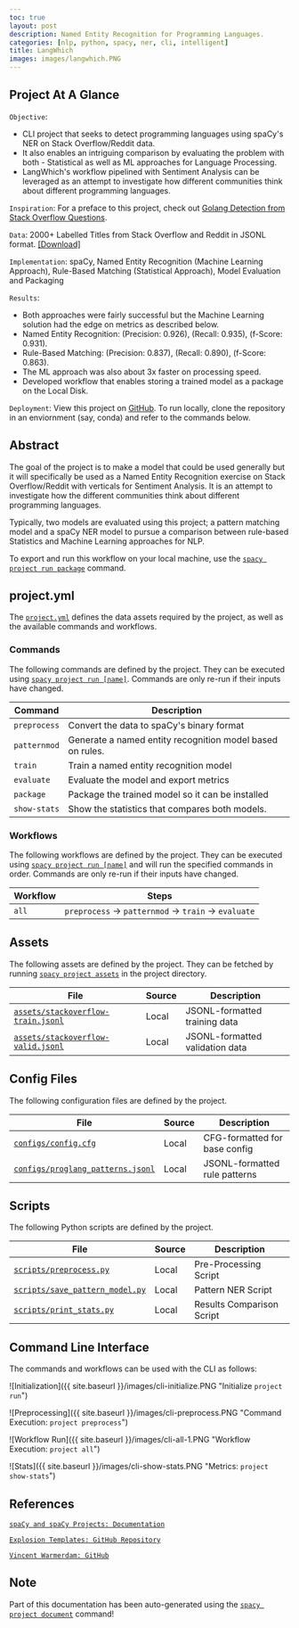 ```yaml
---
toc: true
layout: post
description: Named Entity Recognition for Programming Languages.
categories: [nlp, python, spacy, ner, cli, intelligent]
title: LangWhich
images: images/langwhich.PNG
---
```

## Project At A Glance
`Objective`: 
- CLI project that seeks to detect programming languages using spaCy's NER on Stack Overflow/Reddit data. 
- It also enables an intriguing comparison by evaluating the problem with both - Statistical as well as ML approaches for Language Processing.
- LangWhich's workflow pipelined with Sentiment Analysis can be leveraged as an attempt to investigate how different communities think about different programming languages.

`Inspiration`: For a preface to this project, check out [Golang Detection from Stack Overflow Questions](https://kunal-bhar.github.io/blog/nlp/python/spacy/english/intelligent/2022/03/23/golang-detection.html).

`Data`: 2000+ Labelled Titles from Stack Overflow and Reddit in JSONL format. [[Download]](https://github.com/kunal-bhar/langwhich/tree/main/assets) 

`Implementation`: spaCy, Named Entity Recognition (Machine Learning Approach), Rule-Based Matching (Statistical Approach), Model Evaluation and Packaging

`Results`: 
- Both approaches were fairly successful but the Machine Learning solution had the edge on metrics as described below.
- Named Entity Recognition: (Precision: 0.926), (Recall: 0.935), (f-Score: 0.931).
- Rule-Based Matching: (Precision: 0.837), (Recall: 0.890), (f-Score: 0.863).
- The ML approach was also about 3x faster on processing speed.
- Developed workflow that enables storing a trained model as a package on the Local Disk.

`Deployment`: View this project on [GitHub](https://github.com/kunal-bhar/langwhich). To run locally, clone the repository in an enviornment (say, conda) and refer to the commands below.


## Abstract

The goal of the project is to make a model that could be used generally but it will specifically be used as a Named Entity Recognition exercise on Stack Overflow/Reddit with verticals for Sentiment Analysis. It is an attempt to investigate how the different communities think about different programming languages.

Typically, two models are evaluated using this project; a pattern matching model and a spaCy NER model to pursue a comparison between rule-based Statistics and Machine Learning approaches for NLP.

To export and run this workflow on your local machine, use the [`spacy project run package`](https://spacy.io/api/cli#package) command.


<!-- SPACY PROJECT: AUTO-GENERATED DOCS START (do not remove) -->


## project.yml

The [`project.yml`](project.yml) defines the data assets required by the
project, as well as the available commands and workflows. 

### Commands

The following commands are defined by the project. They
can be executed using [`spacy project run [name]`](https://spacy.io/api/cli#project-run).
Commands are only re-run if their inputs have changed.

| Command | Description |
| --- | --- |
| `preprocess` | Convert the data to spaCy's binary format |
| `patternmod` | Generate a named entity recognition model based on rules. |
| `train` | Train a named entity recognition model |
| `evaluate` | Evaluate the model and export metrics |
| `package` | Package the trained model so it can be installed |
| `show-stats` | Show the statistics that compares both models. |

### Workflows

The following workflows are defined by the project. They
can be executed using [`spacy project run [name]`](https://spacy.io/api/cli#project-run)
and will run the specified commands in order. Commands are only re-run if their
inputs have changed.

| Workflow | Steps |
| --- | --- |
| `all` | `preprocess` &rarr; `patternmod` &rarr; `train` &rarr; `evaluate` |

## Assets

The following assets are defined by the project. They can
be fetched by running [`spacy project assets`](https://spacy.io/api/cli#project-assets)
in the project directory.

| File | Source | Description |
| --- | --- | --- |
| [`assets/stackoverflow-train.jsonl`](assets/stackoverflow-train.jsonl) | Local | JSONL-formatted training data |
| [`assets/stackoverflow-valid.jsonl`](assets/stackoverflow-valid.jsonl) | Local | JSONL-formatted validation data |

## Config Files

The following configuration files are defined by the project. 

| File | Source | Description |
| --- | --- | --- |
| [`configs/config.cfg`](configs/config.cfg) | Local | CFG-formatted for base config |
| [`configs/proglang_patterns.jsonl`](configs/proglang_patterns.jsonl) | Local | JSONL-formatted rule patterns |

## Scripts

The following Python scripts are defined by the project.

| File | Source | Description |
| --- | --- | --- |
| [`scripts/preprocess.py`](scripts/preprocess.py) | Local | Pre-Processing Script |
| [`scripts/save_pattern_model.py`](scripts/save_pattern_model.py) | Local | Pattern NER Script |
| [`scripts/print_stats.py`](scripts/print_stats.py) | Local | Results Comparison Script |

## Command Line Interface

The commands and workflows can be used with the CLI as follows:

<!-- Initialize: `project run`  -->

![Initialization]({{ site.baseurl }}/images/cli-initialize.PNG "Initialize `project run`")

<!-- Command Execution: `project preprocess` -->

![Preprocessing]({{ site.baseurl }}/images/cli-preprocess.PNG "Command Execution: `project preprocess`")

<!-- Workflow Execution: `project all` -->


![Workflow Run]({{ site.baseurl }}/images/cli-all-1.PNG "Workflow Execution: `project all`")

<!-- ![Workflow Run](/images/cli-all-2.PNG) -->

<!-- Metrics: `project show-stats` -->

![Stats]({{ site.baseurl }}/images/cli-show-stats.PNG "Metrics: `project show-stats`")


## References

[`spaCy and spaCy Projects: Documentation`](https://spacy.io/usage/projects)

[`Explosion Templates: GitHub Repository`](https://github.com/explosion/projects)

[`Vincent Warmerdam: GitHub`](https://github.com/koaning)



<!-- SPACY PROJECT: AUTO-GENERATED DOCS END (do not remove) -->
## Note

Part of this documentation has been auto-generated using the [`spacy project document`](https://spacy.io/api/cli#project-document) command!
